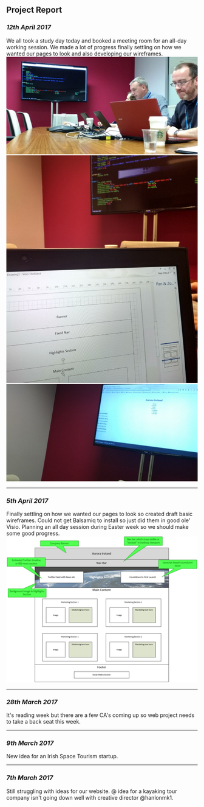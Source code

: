 ## Project Report 

### _12th April 2017_  
We all took a study day today and booked a meeting room for an all-day working session. We made a lot of progress finally settling on how we wanted our pages to look and also developing our wireframes. 
![](https://github.com/oneillal/nci-web-project/blob/master/docs/web_session1.png)
![](https://github.com/oneillal/nci-web-project/blob/master/docs/web_session2.png)
![](https://github.com/oneillal/nci-web-project/blob/master/docs/web_session3.png)

* * *
### _5th April 2017_  
Finally settling on how we wanted our pages to look so created draft basic wireframes. Could not get Balsamiq to install so just did them in good ole' Visio. Planning an all day session during Easter week so we should make some good progress.
![](https://github.com/oneillal/nci-web-project/blob/master/docs/index_wireframe_desktop.png)

* * *
### _28th March 2017_  
It's reading week but there are a few CA's coming up so web project needs to take a back seat this week.

* * *
### _9th March 2017_  
New idea for an Irish Space Tourism startup. 

* * *
### _7th March 2017_  
Still struggling with ideas for our website. @ idea for a kayaking tour company isn't going down well with creative director @hanlonmk1.
